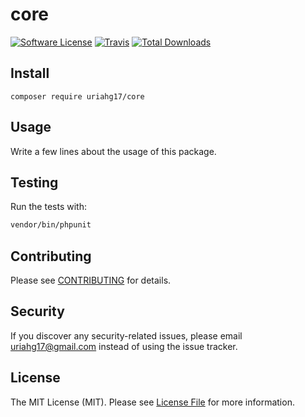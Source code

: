# core

[![Software License](https://img.shields.io/badge/license-MIT-brightgreen.svg?style=flat-square)](LICENSE.md)
[![Travis](https://img.shields.io/travis/uriahg17/core.svg?style=flat-square)]()
[![Total Downloads](https://img.shields.io/packagist/dt/uriahg17/core.svg?style=flat-square)](https://packagist.org/packages/uriahg17/core)

## Install
`composer require uriahg17/core`

## Usage
Write a few lines about the usage of this package.

## Testing
Run the tests with:

``` bash
vendor/bin/phpunit
```

## Contributing
Please see [CONTRIBUTING](CONTRIBUTING.md) for details.

## Security
If you discover any security-related issues, please email uriahg17@gmail.com instead of using the issue tracker.

## License
The MIT License (MIT). Please see [License File](/LICENSE.md) for more information.
